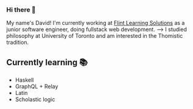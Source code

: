 ### Hi there 👋

My name's David! I'm currently working at [Flint Learning Solutions](https://flintls.com) as a junior software engineer, doing fullstack web development. -->
I studied philosophy at University of Toronto and am interested in the Thomistic tradition.

## Currently learning 📚
- Haskell
- GraphQL + Relay
- Latin
- Scholastic logic

<!--
**DrDabbidy/DrDabbidy** is a ✨ _special_ ✨ repository because its `README.md` (this file) appears on your GitHub profile.

Here are some ideas to get you started:

- 🔭 I’m currently working on ...
- 🌱 I’m currently learning ...
- 👯 I’m looking to collaborate on ...
- 🤔 I’m looking for help with ...
- 💬 Ask me about ...
- 📫 How to reach me: ...
- ⚡ Fun fact: ...
-->
